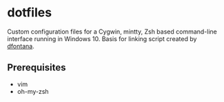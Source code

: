 # dotfiles
Custom configuration files for a Cygwin, mintty, Zsh based command-line interface running in Windows 10. Basis for linking script created by [dfontana](https://github.com/dfontana).

## Prerequisites
+ vim
+ oh-my-zsh


